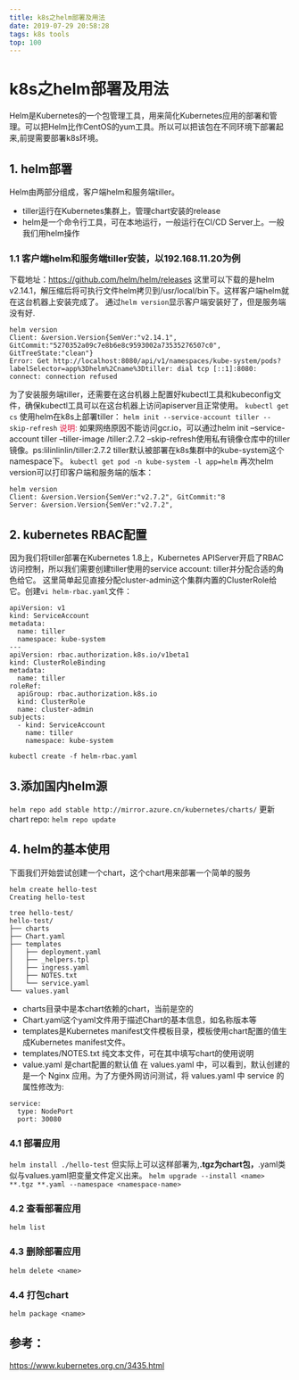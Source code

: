 ```yaml
---
title: k8s之helm部署及用法
date: 2019-07-29 20:58:28
tags: k8s tools
top: 100
---
```

# k8s之helm部署及用法
Helm是Kubernetes的一个包管理工具，用来简化Kubernetes应用的部署和管理。可以把Helm比作CentOS的yum工具。所以可以把该包在不同环境下部署起来,前提需要部署k8s环境。
<!--more--> 
## 1. helm部署
Helm由两部分组成，客户端helm和服务端tiller。
* tiller运行在Kubernetes集群上，管理chart安装的release
* helm是一个命令行工具，可在本地运行，一般运行在CI/CD Server上。一般我们用helm操作

### 1.1 客户端helm和服务端tiller安装，以192.168.11.20为例
下载地址：https://github.com/helm/helm/releases
这里可以下载的是helm v2.14.1，解压缩后将可执行文件helm拷贝到/usr/local/bin下。这样客户端helm就在这台机器上安装完成了。
通过`helm version`显示客户端安装好了，但是服务端没有好.
```
helm version
Client: &version.Version{SemVer:"v2.14.1", GitCommit:"5270352a09c7e8b6e8c9593002a73535276507c0", GitTreeState:"clean"}
Error: Get http://localhost:8080/api/v1/namespaces/kube-system/pods?labelSelector=app%3Dhelm%2Cname%3Dtiller: dial tcp [::1]:8080: connect: connection refused
```
为了安装服务端tiller，还需要在这台机器上配置好kubectl工具和kubeconfig文件，确保kubectl工具可以在这台机器上访问apiserver且正常使用。
`kubectl get cs`
使用helm在k8s上部署tiller：
`helm init --service-account tiller --skip-refresh`
<font color=#DC143C >说明:</font>
如果网络原因不能访问gcr.io，可以通过helm init –service-account tiller –tiller-image <your-docker-registry>/tiller:2.7.2 –skip-refresh使用私有镜像仓库中的tiller镜像。ps:lilinlinlin/tiller:2.7.2
tiller默认被部署在k8s集群中的kube-system这个namespace下。
`kubectl get pod -n kube-system -l app=helm`
再次helm version可以打印客户端和服务端的版本：
```
helm version
Client: &version.Version{SemVer:"v2.7.2", GitCommit:"8
Server: &version.Version{SemVer:"v2.7.2",
```

## 2. kubernetes RBAC配置
因为我们将tiller部署在Kubernetes 1.8上，Kubernetes APIServer开启了RBAC访问控制，所以我们需要创建tiller使用的service account: tiller并分配合适的角色给它。
这里简单起见直接分配cluster-admin这个集群内置的ClusterRole给它。创建`vi helm-rbac.yaml`文件：

```
apiVersion: v1
kind: ServiceAccount
metadata:
  name: tiller
  namespace: kube-system
---
apiVersion: rbac.authorization.k8s.io/v1beta1
kind: ClusterRoleBinding
metadata:
  name: tiller
roleRef:
  apiGroup: rbac.authorization.k8s.io
  kind: ClusterRole
  name: cluster-admin
subjects:
  - kind: ServiceAccount
    name: tiller
    namespace: kube-system
```

`kubectl create -f helm-rbac.yaml`
## 3.添加国内helm源
`helm repo add stable http://mirror.azure.cn/kubernetes/charts/`
更新chart repo: `helm repo update`
## 4. helm的基本使用
下面我们开始尝试创建一个chart，这个chart用来部署一个简单的服务
```
helm create hello-test
Creating hello-test

tree hello-test/
hello-test/
├── charts
├── Chart.yaml
├── templates
│   ├── deployment.yaml
│   ├── _helpers.tpl
│   ├── ingress.yaml
│   ├── NOTES.txt
│   └── service.yaml
└── values.yaml
```
* charts目录中是本chart依赖的chart，当前是空的
* Chart.yaml这个yaml文件用于描述Chart的基本信息，如名称版本等
* templates是Kubernetes manifest文件模板目录，模板使用chart配置的值生成Kubernetes manifest文件。
* templates/NOTES.txt 纯文本文件，可在其中填写chart的使用说明
* value.yaml 是chart配置的默认值
在 values.yaml 中，可以看到，默认创建的是一个 Nginx 应用。为了方便外网访问测试，将 values.yaml 中 service 的属性修改为:
```
service:
  type: NodePort
  port: 30080
```
### 4.1 部署应用
`helm install ./hello-test`
但实际上可以这样部署为,**.tgz为chart包，**.yaml类似与values.yaml把变量文件定义出来。
`helm upgrade --install <name> **.tgz **.yaml --namespace <namespace-name>`
### 4.2 查看部署应用
`helm list`
### 4.3 删除部署应用
`helm delete <name>`
### 4.4 打包chart
`helm package <name>`

## 参考：
https://www.kubernetes.org.cn/3435.html